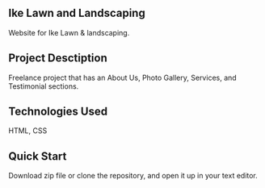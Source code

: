 ## Ike Lawn and Landscaping

Website for Ike Lawn & landscaping.

## Project Desctiption

Freelance project that has an About Us, Photo Gallery, Services, and Testimonial sections.

## Technologies Used

HTML, CSS

## Quick Start

Download zip file or clone the repository, and open it up in your text editor.
